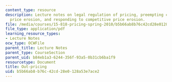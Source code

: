 ```yaml
---
content_type: resource
description: Lecture notes on legal regulation of pricing, preempting competitive
  price erosion, and responding to competitive price erosion.
file: /media/courses/15-818-pricing-spring-2010/b5b66ab8b76c42cd28e0128a53e7ace2_MIT15_818S10_lec07.pdf
file_type: application/pdf
learning_resource_types:
- Lecture Notes
ocw_type: OCWFile
parent_title: Lecture Notes
parent_type: CourseSection
parent_uid: b84eb1a3-6244-356f-93a5-0b31cb6ba1f9
resourcetype: Document
title: Out-pricing
uid: b5b66ab8-b76c-42cd-28e0-128a53e7ace2
---
```

